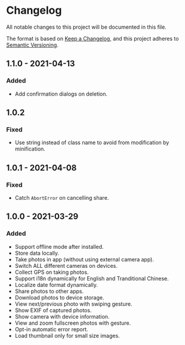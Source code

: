 # Changelog

All notable changes to this project will be documented in this file.

The format is based on [Keep a Changelog](https://keepachangelog.com/en/1.0.0/),
and this project adheres to [Semantic Versioning](https://semver.org/spec/v2.0.0.html).

## 1.1.0 - 2021-04-13

### Added

- Add confirmation dialogs on deletion.

## 1.0.2

### Fixed

- Use string instead of class name to avoid from modification by minification.

## 1.0.1 - 2021-04-08

### Fixed

- Catch `AbortError` on cancelling share.

## 1.0.0 - 2021-03-29

### Added

- Support offline mode after installed.
- Store data locally.
- Take photos in app (without using external camera app).
- Switch ALL different cameras on devices.
- Collect GPS on taking photos.
- Support i18n dynamically for English and Tranditional Chinese.
- Localize date format dynamically.
- Share photos to other apps.
- Download photos to device storage.
- View next/previous photo with swiping gesture.
- Show EXIF of captured photos.
- Show camera with device information.
- View and zoom fullscreen photos with gesture.
- Opt-in automatic error report.
- Load thumbnail only for small size images.
